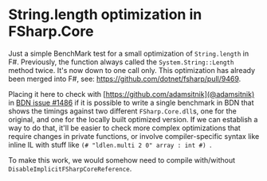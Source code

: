 # String.length optimization in FSharp.Core

Just a simple BenchMark test for a small optimization of `String.length` in F#. Previously, the function always called the `System.String::Length` method twice. It's now down to one call only. This optimization has already been merged into F#, see: https://github.com/dotnet/fsharp/pull/9469.

Placing it here to check with [https://github.com/adamsitnik](@adamsitnik) in [BDN issue #1486](https://github.com/dotnet/BenchmarkDotNet/issues/1486) if it is possible to write a single benchmark in BDN that shows the timings against two different `FSharp.Core.dll`s, one for the original, and one for the locally built optimized version. If we can establish a way to do that, it'll be easier to check more complex optimizations that require changes in private functions, or involve compiler-specific syntax like inline IL with stuff like `(# "ldlen.multi 2 0" array : int #) `.

To make this work, we would somehow need to compile with/without `DisableImplicitFSharpCoreReference`.
